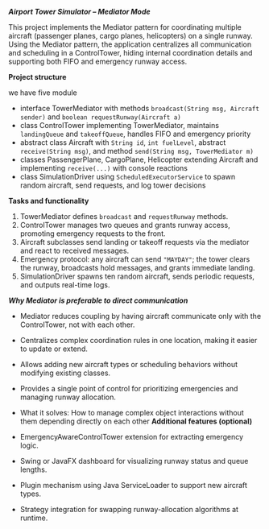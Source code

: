 ***Airport Tower Simulator – Mediator Mode***

This project implements the Mediator pattern for coordinating multiple aircraft (passenger planes, cargo planes, helicopters) on a single runway.  
Using the Mediator pattern, the application centralizes all communication and scheduling in a ControlTower, hiding internal coordination details and supporting both FIFO and emergency runway access.

**Project structure**

we have five module

- interface TowerMediator with methods `broadcast(String msg, Aircraft sender)` and `boolean requestRunway(Aircraft a)`
- class ControlTower implementing TowerMediator, maintains `landingQueue` and `takeoffQueue`, handles FIFO and emergency priority
- abstract class Aircraft with `String id`, `int fuelLevel`, abstract `receive(String msg)`, and method `send(String msg, TowerMediator m)`
- classes PassengerPlane, CargoPlane, Helicopter extending Aircraft and implementing `receive(...)` with console reactions
- class SimulationDriver using `ScheduledExecutorService` to spawn random aircraft, send requests, and log tower decisions

**Tasks and functionality**
1. TowerMediator defines `broadcast` and `requestRunway` methods.
2. ControlTower manages two queues and grants runway access, promoting emergency requests to the front.
3. Aircraft subclasses send landing or takeoff requests via the mediator and react to received messages.
4. Emergency protocol: any aircraft can send `"MAYDAY"`; the tower clears the runway, broadcasts hold messages, and grants immediate landing.
5. SimulationDriver spawns ten random aircraft, sends periodic requests, and outputs real-time logs.

***Why Mediator is preferable to direct communication***
- Mediator reduces coupling by having aircraft communicate only with the ControlTower, not with each other.
- Centralizes complex coordination rules in one location, making it easier to update or extend.
- Allows adding new aircraft types or scheduling behaviors without modifying existing classes.
- Provides a single point of control for prioritizing emergencies and managing runway allocation.
  
- What it solves: How to manage complex object
  interactions without them depending directly on each
  other
**Additional features (optional)**
- EmergencyAwareControlTower extension for extracting emergency logic.
- Swing or JavaFX dashboard for visualizing runway status and queue lengths.
- Plugin mechanism using Java ServiceLoader to support new aircraft types.
- Strategy integration for swapping runway-allocation algorithms at runtime.
